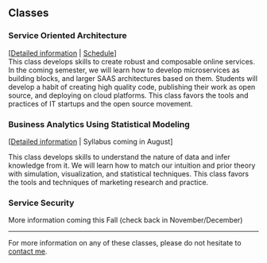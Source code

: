 ## Classes

### Service Oriented Architecture
[[Detailed information](/classes/SOA) | [Schedule](https://docs.google.com/spreadsheets/d/1R1h9srDttvKKJvsrOPTt_zgoLfbRRtQErWsv7QrVfMg/pubhtml)]<br>
This class develops skills to create robust and composable online services.
In the coming semester, we will learn how to develop microservices as building blocks, and larger SAAS architectures based on them.
Students will develop a habit of creating high quality code, publishing their work as open source, and deploying on cloud platforms.
This class favors the tools and practices of IT startups and the open source movement.

### Business Analytics Using Statistical Modeling
[[Detailed information](/classes/BASM) | Syllabus coming in August]<br>


This class develops skills to understand the nature of data and infer knowledge from it.
We will learn how to match our intuition and prior theory with simulation, visualization, and statistical techniques.
This class favors the tools and techniques of marketing research and practice.

### Service Security
More information coming this Fall (check back in November/December)

___
For more information on any of these classes, please do not hesitate to [contact me](social).
